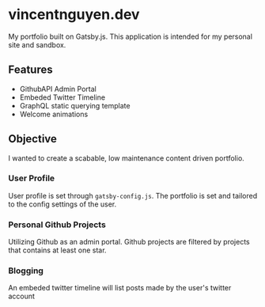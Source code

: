 # vincentnguyen.dev

My portfolio built on Gatsby.js. This application is intended for my personal site and sandbox.

## Features

- GithubAPI Admin Portal
- Embeded Twitter Timeline
- GraphQL static querying template
- Welcome animations

## Objective

I wanted to create a scabable, low maintenance content driven portfolio.

### User Profile

User profile is set through `gatsby-config.js`. The portfolio is set and tailored to the config settings of the user.

### Personal Github Projects

Utilizing Github as an admin portal. Github projects are filtered by projects that contains at least one star.

### Blogging

An embeded twitter timeline will list posts made by the user's twitter account
